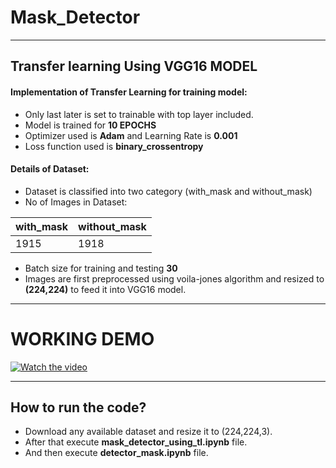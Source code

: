 # Mask_Detector
***
## Transfer learning Using VGG16 MODEL
#### Implementation of Transfer Learning for training model:
- Only last later is set to trainable with top layer included.
- Model is trained for **10 EPOCHS**
- Optimizer used is **Adam** and Learning Rate is **0.001**
- Loss function used is **binary_crossentropy**

#### Details of Dataset:
- Dataset is classified into two category (with_mask and without_mask)
- No of Images in Dataset:

|with_mask |without_mask |
|--------- |------------ |
|1915      |1918         |

- Batch size for training and testing **30**
- Images are first preprocessed using voila-jones algorithm and resized to **(224,224)** to feed it into VGG16 model.

****
# WORKING DEMO

[![Watch the video](https://i9.ytimg.com/vi/XwXRfrNR-jo/mq2.jpg?sqp=CKCQwvsF&rs=AOn4CLCVT0GKvNOZCtr2PPmVw11ep0RBxw)](https://youtu.be/XwXRfrNR-jo)

****

## How to run the code?
- Download any available dataset and resize it to (224,224,3).
- After that execute **mask_detector_using_tl.ipynb** file.
- And then execute **detector_mask.ipynb** file.
